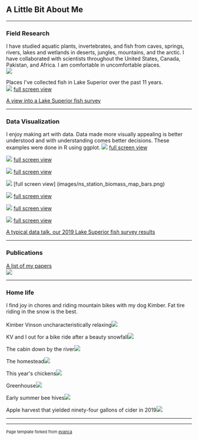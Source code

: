 ## A Little Bit About Me
---
### Field Research 
I have studied aquatic plants, invertebrates, and fish from caves, springs, rivers, lakes and wetlands in deserts, jungles, mountains, and the arctic. I have collaborated with scientists throughout the United States, Canada, Pakistan, and Africa.
I am comfortable in uncomfortable places.  
<img src="images/PakistanFall2008_2.JPG?raw=true"/> <br>

Places I've collected fish in Lake Superior over the past 11 years. <br>
<img src="images/MVwork.gif?raw=true"/> [full screen view](images/MVwork.gif)

[A view into a Lake Superior fish survey](https://www.youtube.com/watch?v=VpuPjxWyU7w) <br>

---
### Data Visualization 
I enjoy making art with data. Data made more visually appealing is better understood and with understanding comes better decisions. These examples were done in R using ggplot. 
<img src="images/ns_os_wtemps3b.png?raw=true"/> [full screen view](images/ns_os_wtemps3b.png)

<img src="images/ns_Lengths_Cisco_Vhistogram.png?raw=true"/> [full screen view](images/ns_Lengths_Cisco_Vhistogram.png)

<img src="images/ns_os_biomass_CurrentYear_sankey.png?raw=true"/> [full screen view](images/ns_os_biomass_CurrentYear_sankey.png)

<img src="images/ns_station_biomass_map_bars.png?raw=true"/> [full screen view] (images/ns_station_biomass_map_bars.png)

<img src="images/Animated_os_ann_biomass_map_bars.gif?raw=true"/> [full screen view](images/Animated_os_ann_biomass_map_bars.gif)

<img src="images/Animated_ns_Age1_cisco_map_bars.gif?raw=true"/> [full screen view](images/Animated_ns_Age1_cisco_map_bars.gif)

<img src="images/Animated_CurrentYear_Catch_map.gif?raw=true"/> [full screen view](images/Animated_CurrentYear_Catch_map.gif)

[A typical data talk, our 2019 Lake Superior fish survey results](/pdf/2019-12-26_LS-fish-status_trends.pdf) 

---
### Publications
[A list of my papers](/pdf/2019-12-25_MV-Publications.pdf) <br>
<img src="images/MVpubs.png?raw=true"/>

---
### Home life 
I find joy in chores and riding mountain bikes with my dog Kimber. Fat tire riding in the snow is the best. <br> 
<br>
Kimber Vinson uncharacteristically relaxing<img src="images/KV2018.JPG?raw=true"/>

KV and I out for a bike ride after a beauty snowfall<img src="images/KV2019.jpg?raw=true"/>

The cabin down by the river<img src="images/MV_Cabin2018.JPG?raw=true"/>

The homestead<img src="images/Homestead2019.JPG?raw=true"/>

This year's chickens<img src="images/Chickens2019.JPG?raw=true"/>

Greenhouse<img src="images/Greenhouse2019.JPG?raw=true"/>

Early summer bee hives<img src="images/Bees2019.JPG?raw=true"/>

Apple harvest that yielded ninety-four gallons of cider in 2019<img src="images/Apples2019.JPG?raw=true"/>


---


---
<p style="font-size:11px">Page template forked from <a href="https://github.com/evanca/quick-portfolio">evanca</a></p>
<!-- Remove above link if you don't want to attibute -->
